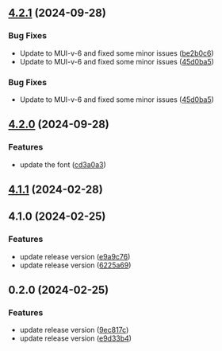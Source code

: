 

## [4.2.1](https://github.com/crema-git/crema-mui-nextjs-ts-4.x/compare/4.1.1...4.2.1) (2024-09-28)


### Bug Fixes

* Update to MUI-v-6 and fixed some minor issues ([be2b0c6](https://github.com/crema-git/crema-mui-nextjs-ts-4.x/commit/be2b0c606adf622e9a032245c42e1486a2d6393b))
* Update to MUI-v-6 and fixed some minor issues ([45d0ba5](https://github.com/crema-git/crema-mui-nextjs-ts-4.x/commit/45d0ba53f14d960c4b16db16adfc4e55fd1c9fff))

### Bug Fixes

* Update to MUI-v-6 and fixed some minor issues ([45d0ba5](https://github.com/crema-git/crema-mui-nextjs-ts-4.x/commit/45d0ba53f14d960c4b16db16adfc4e55fd1c9fff))

## [4.2.0](https://github.com/crema-git/crema-dev-mui-next-ts/compare/4.1.1...4.2.0) (2024-09-28)


### Features

* update the font ([cd3a0a3](https://github.com/crema-git/crema-dev-mui-next-ts/commit/cd3a0a31ef3826444ab6d426b86504550dff2e2d))

## [4.1.1](https://github.com/crema-git/crema-dev-mui-next-ts/compare/4.1.0...4.1.1) (2024-02-28)

## 4.1.0 (2024-02-25)


### Features

* update release version ([e9a9c76](https://github.com/crema-git/crema-dev-mui-next-ts/commit/e9a9c76ef0d3926f2459206c2e0bab3c12fba989))
* update release version ([6225a69](https://github.com/crema-git/crema-dev-mui-next-ts/commit/6225a692869b9c73e352db75a6eaa6e607694e3e))

## 0.2.0 (2024-02-25)


### Features

* update release version ([9ec817c](https://github.com/crema-git/next-13.4.mui-ts/commit/9ec817c3e1645386ad9d48bf97bbdd2fecea9ceb))
* update release version ([e9d33b4](https://github.com/crema-git/next-13.4.mui-ts/commit/e9d33b4dd3713dec0b65b44daea72d493e4ee0c2))
